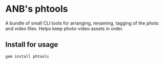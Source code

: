 # ANB's phtools

A bundle of small CLI tools for arranging, renaming, tagging  of the photo and video files. Helps keep photo-video assets in order.

## Install for usage
    gem install phtools
